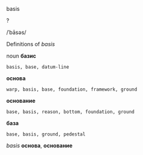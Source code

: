 basis

?

/ˈbāsəs/

Definitions of _basis_

noun
**базис**

    basis, base, datum-line
**основа**

    warp, basis, base, foundation, framework, ground
**основание**

    base, basis, reason, bottom, foundation, ground
**база**

    base, basis, ground, pedestal

_basis_
**основа**, **основание**